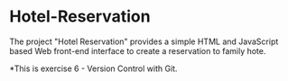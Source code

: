 # Hotel-Reservation

The project "Hotel Reservation" provides a simple HTML and JavaScript based Web front-end interface to create a reservation to family hote.

*This is exercise 6 - Version Control with Git.
